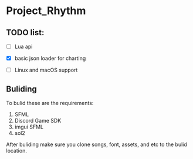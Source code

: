 # Project_Rhythm

## TODO list:
- [ ] Lua api
- [x] basic json loader for charting
- [ ] Linux and macOS support


## Buliding
To bulid these are the requirements:
1. SFML
2. Discord Game SDK
3. imgui SFML
4. sol2

After buliding make sure you clone songs, font, assets, and etc to the bulid location.

